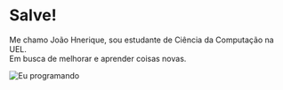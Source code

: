<h1>Salve!</h1>
<p>
  Me chamo João Hnerique, sou estudante de Ciência da Computação na UEL.
  <br>Em busca de melhorar e aprender coisas novas.
</p>

<img src="https://media.giphy.com/media/v1.Y2lkPTc5MGI3NjExc3R1eXp6bm45MmlnOG12aHBydHAzOWZlaHZzNWFhbDN1YWZobm9xZiZlcD12MV9naWZzX3NlYXJjaCZjdD1n/5Zesu5VPNGJlm/giphy.gif" alt="Eu programando">
